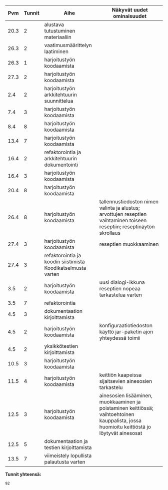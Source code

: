 Pvm   | Tunnit	| Aihe | Näkyvät uudet ominaisuudet
----- | ------- | ----------------------------------- | -----------------------------------------
20.3 | 2 | alustava tutustuminen materiaaliin |
26.3 | 2 | vaatimusmäärittelyn laatiminen |
26.3 | 1 | harjoitustyön koodaamista |
27.3 | 2 | harjoitustyön koodaamista |
 2.4 | 2 | harjoitustyön arkkitehtuurin suunnittelua |
 7.4 | 3 | harjoitustyön koodaamista |
 8.4 | 8 | harjoitustyön koodaamista |
13.4 | 7 | harjoitustyön koodaamista |
16.4 | 2 | refaktorointia ja arkkitehtuurin dokumentointi |
16.4 | 3 | harjoitustyön koodaamista |
20.4 | 8 | harjoitustyön koodaamista |
26.4 | 8 | harjoitustyön koodaamista | tallennustiedoston nimen valinta ja alustus; arvottujen reseptien vaihtaminen toiseen reseptiin; reseptinäytön skrollaus
27.4 | 3 | harjoitustyön koodaamista | reseptien muokkaaminen
27.4 | 3 | refaktorointia ja koodin siistimistä Koodikatselmusta varten
3.5  | 2 | harjoitustyön koodaamista | uusi dialogi-ikkuna reseptien nopeaa tarkastelua varten
3.5  | 7 | refaktorointia |
4.5  | 3 | dokumentaation kirjoittamista |
4.5  | 2 | harjoitustyön koodaamista | konfiguraatiotiedoston käyttö jar-paketin ajon yhteydessä toimii
4.5  | 2 | yksikkötestien kirjoittamista |
10.5 | 3 | harjoitustyön koodaamista |
11.5 | 4 | harjoitustyön koodaamista | keittiön kaapeissa sijaitsevien ainesosien tarkastelu
12.5 | 3 | harjoitustyön koodaamista | ainesosien lisääminen, muokkaaminen ja poistaminen keittiössä; vaihtoehtoinen kauppalista, jossa huomioitu keittiöstä jo löytyvät ainesosat
12.5 | 5 | dokumentaation ja testien kirjoittamista |
13.5 | 7 | viimeistely lopullista palautusta varten |

**Tunnit yhteensä:**
```
92
```

